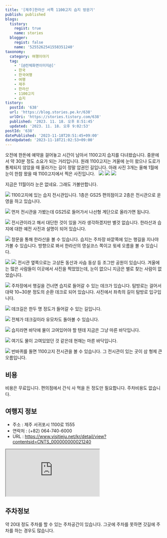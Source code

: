 ```yaml
---
title: '[제주]한라산 서쪽 1100고지 습지 방문기'
publish: published
blogs:
  tistory:
    regist: true
    name: stories
  blogger:
    regist: false
    name: '5255262541558351240'
taxonomy:
  category: 여행이야기
  tag:
    - '[@전체화면이미지@]'
    - 한국
    - 한국여행
    - 여행
    - 제주
    - 한라산
    - 1100고지
    - 습지
tistory:
  postId: '638'
  url: 'https://blog.stories.pe.kr/638'
  urlOri: 'https://stories.tistory.com/638'
  published: '2023. 11. 18. 오후 8:51:45'
  updated: '2023. 11. 18. 오후 9:02:53'
postId: '638'
datePublished: '2023-11-18T20:51:45+09:00'
dateUpdated: '2023-11-18T21:02:53+09:00'
---
```


오전에 한돈에 예약을 걸어놓고 시간이 남아서 1100고지 습지를 다녀왔습니다. 중문에서 약 30분 정도 소요가 되는 거리입니다. 원래 1100고지는 겨울에 눈이 왔으나 도로가 통제되지 않았을 때 올라가는 길이 정말 압권인 길입니다. 아래 사진 3개는 올해 1월에 눈이 한참 왔을 때 1100고지에서 찍은 사진입니다.  
![](./images/njo2_20230125_152238.jpg)
![](./images/njo2_20230125_152304.jpg)
![](./images/njo2_20230125_153733.jpg)

지금은 11월이라 눈은 없네요. 그래도 가볼만합니다.

![](./images/njo2_20231031_110807-01.jpeg)
1100고지에 있는 습지 전시관입니다. 1층은 GS25 편의점이고 2층은 전시관으로 운영을 하고 있습니다.

![](./images/njo2_20231031_111019-01.jpeg)
먼저 전시관을 가봤는데 GS25로 들어가서 나선형 계단으로 올라가면 됩니다.

![](./images/njo2_20231031_111109-01.jpeg)
전시관이라고 해서 대단한 것이 있을 거라 생각하겠지만 별것 없습니다. 한라산과 습지에 대한 예전 사진과 설명이 되어 있습니다.

![](./images/njo2_20231031_111044-01.jpeg)
창문을 통해 한라산을 볼 수 있습니다. 습지는 주차장 바깥쪽에 있는 행길을 지나야 가볼 수 있습니다. 방향으로 봐서 한라산의 영실코스 쪽이고 윗세 오름을 볼 수 있습니다.

![](./images/njo2_20231031_111343-01.jpeg)
![](./images/njo2_20231031_111348-02.jpeg)
전시관 옆쪽으로는 고상돈 동산과 사슴 동상 등 조그만 공원이 있습니다. 겨울에는 많은 사람들이 이곳에서 사진을 찍었었는데, 눈이 없으니 지금은 별로 찾는 사람이 없었습니다.

![](./images/njo2_20231031_112129-01.jpeg)
주차장에서 행길을 건너면 습지로 들어갈 수 있는 데크가 있습니다.
탐방로는 걸어서 대략 10~30분 정도의 순환 데크로 되어 있습니다. 사진에서 좌측의 길이 탐방로 입구입니다.

![](./images/njo2_20231031_112137-01.jpeg)
데크길은 한두 명 정도가 들어갈 수 있는 길입니다.

![](./images/njo2_20231031_112435-01.jpeg)
전체가 데크길이라 유모차도 돌아볼 수 있습니다.

![](./images/njo2_20231031_112534-01.jpeg)
습지라면 바닥에 물이 고여있어야 할 텐데 지금은 그냥 마른 바닥입니다.

![](./images/njo2_20231031_112557-01.jpeg)
여기도 물이 고여있었던 것 같은데 현재는 마른 바닥입니다.

![](./images/njo2_20231031_113106-01.jpeg)
반바퀴를 돌면 1100고지 전시관을 볼 수 있습니다. 그 전시관이 있는 곳이 삼 형제 큰 오름입니다.

## 비용

비용은 무료입니다. 편의점에서 간식 사 먹을 돈 정도만 필요합니다. 주차비용도 없습니다.

## 여행지 정보

- 주소 : 제주 서귀포시 1100로 1555
- 연락처 : (+82) 064-740-6000
- URL : https://www.visitjeju.net/kr/detail/view?contentsid=CNTS_000000000021240

<div class='embed-responsive embed-responsive-16by9'>
<iframe src='https://www.google.com/maps/embed?pb=!1m18!1m12!1m3!1d3332.508170193741!2d126.4604888761965!3d33.35779680407872!2m3!1f0!2f0!3f0!3m2!1i1024!2i768!4f13.1!3m3!1m2!1s0x350c57c0decbb733%3A0xd9bf1dcb826c5b1a!2zMTEwMOqzoOyngCDtnLTqsozshow!5e0!3m2!1sko!2skr!4v1700308929790!5m2!1sko!2skr' class='embed-responsive-item' allowfullscreen></iframe>
</div>

## 주차정보

약 20대 정도 주차를 할 수 있는 주차공간이 있습니다. 그곳에 주차를 못하면 갓길에 주차를 하는 경우도 많습니다.
